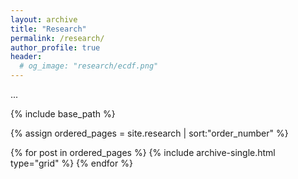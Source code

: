 ```yaml
---
layout: archive
title: "Research"
permalink: /research/
author_profile: true
header:
  # og_image: "research/ecdf.png"
---
```




...

<nbsp>

{% include base_path %}

{% assign ordered_pages = site.research | sort:"order_number" %}

{% for post in ordered_pages %}
  {% include archive-single.html type="grid" %}
{% endfor %}
